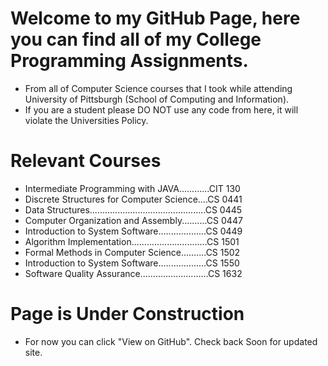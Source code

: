 # Welcome to my GitHub Page, here you can find all of my College Programming Assignments.
  - From all of Computer Science courses that I took while attending University of Pittsburgh (School of Computing and Information).
  - If you are a student please DO NOT use any code from here, it will violate the Universities Policy.
# Relevant Courses
  - Intermediate Programming with JAVA............CIT 130
  - Discrete Structures for Computer Science....CS 0441
  - Data Structures..............................................CS 0445
  - Computer Organization and Assembly..........CS 0447
  - Introduction to System Software...................CS 0449
  - Algorithm Implementation..............................CS 1501
  - Formal Methods in Computer Science..........CS 1502
  - Introduction to System Software...................CS 1550
  - Software Quality Assurance...........................CS 1632
# Page is Under Construction
  - For now you can click "View on GitHub". Check back Soon for updated site.
